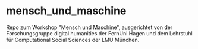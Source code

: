# mensch_und_maschine
Repo zum Workshop "Mensch und Maschine", ausgerichtet von der Forschungsgruppe digital humanities der FernUni Hagen und dem Lehrstuhl für Computational Social Sciences der LMU München.
